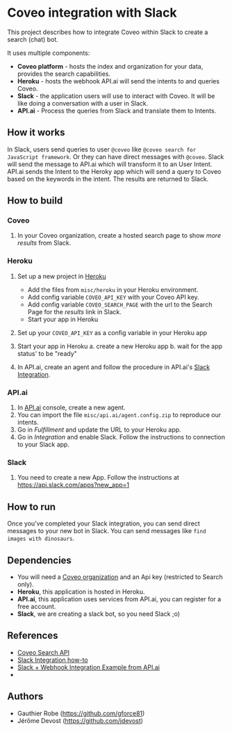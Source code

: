# Coveo integration with Slack

This project describes how to integrate Coveo within Slack to create a search (chat) bot.

It uses multiple components:
* __Coveo platform__ - hosts the index and organization for your data, provides the search capabilities.
* __Heroku__ - hosts the webhook API.ai will send the intents to and queries Coveo.
* __Slack__ - the application users will use to interact with Coveo. It will be like doing a conversation with a user in Slack.
* __API.ai__ - Process the queries from Slack and translate them to Intents.

## How it works

In Slack, users send queries to user `@coveo` like `@coveo search for JavaScript framework`. Or they can have direct messages with `@coveo`.
Slack will send the message to API.ai which will transform it to an User Intent.
API.ai sends the Intent to the Heroky app which will send a query to Coveo based on the keywords in the intent.
The results are returned to Slack.

## How to build

### Coveo

1. In your Coveo organization, create a hosted search page to show _more results_ from Slack.

### Heroku

1. Set up a new project in [Heroku](https://dashboard.heroku.com)
   * Add the files from `misc/heroku` in your Heroku environment.
   * Add config variable `COVEO_API_KEY` with your Coveo API key.
   * Add config variable `COVEO_SEARCH_PAGE` with the url to the Search Page for the _results_ link in Slack.
   * Start your app in Heroku

1. Set up your `COVEO_API_KEY` as a config variable in your Heroku app
1. Start your app in Heroku
  a. create a new Heroku app
  b. wait for the app status' to be "ready"
1. In API.ai, create an agent and follow the procedure in API.ai's [Slack Integration](https://docs.api.ai/docs/slack-integration).

### API.ai

1. In [API.ai](https://console.api.ai/api-client) console, create a new agent.
1. You can import the file `misc/api.ai/agent.config.zip` to reproduce our intents.
1. Go in _Fulfillment_ and update the URL to your Heroku app.
1. Go in _Integration_ and enable Slack. Follow the instructions to connection to your Slack app.

### Slack

1. You need to create a new App. Follow the instructions at https://api.slack.com/apps?new_app=1

## How to run

Once you've completed your Slack integration, you can send direct messages to your new bot in Slack. You can send messages like `find images with dinosaurs`.

## Dependencies

- You will need a [Coveo organization](https://platform.cloud.coveo.com) and an Api key (restricted to Search only).
- __Heroku__, this application is hosted in Heroku.
- __API.ai__, this application uses services from API.ai, you can register for a free account.
- __Slack__, we are creating a slack bot, so you need Slack ;o)

## References

- [Coveo Search API](https://developers.coveo.com/display/CloudPlatform/Search+API)
- [Slack Integration how-to](https://docs.api.ai/docs/slack-integration)
- [Slack + Webhook Integration Example from API.ai](https://docs.api.ai/docs/slack-webhook-integration-guideline)
-

## Authors

- Gauthier Robe (https://github.com/gforce81)
- Jérôme Devost (https://github.com/jdevost)
